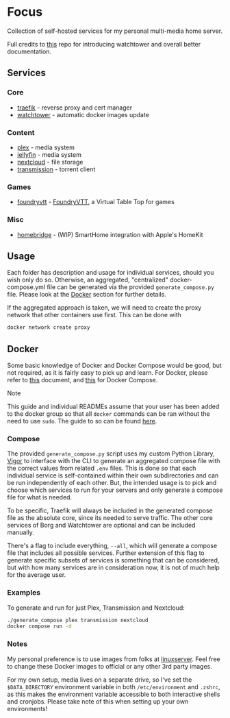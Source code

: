 # Focus

Collection of self-hosted services for my personal multi-media home server.

Full credits to [this](https://github.com/BaptisteBdn/docker-selfhosted-apps) repo for introducing watchtower and overall better documentation.

## Services
### Core
* [traefik](traefik/) - reverse proxy and cert manager
* [watchtower](watchtower/) - automatic docker images update

### Content
* [plex](plex/) - media system
* [jellyfin](jellyfin/) - media system
* [nextcloud](nextcloud/) - file storage
* [transmission](transmission/) - torrent client

### Games
* [foundryvtt](foundryvtt/) - [FoundryVTT](https://foundryvtt.com/), a Virtual Table Top for games

### Misc
* [homebridge](homebridge/) - (WIP) SmartHome integration with Apple's HomeKit

## Usage
Each folder has description and usage for individual services, should you wish only do so. Otherwise, an aggregated, "centralized" docker-compose.yml file can be generated via the provided `generate_compose.py` file. Please look at the [Docker](#Docker) section for further details.

If the aggregated approach is taken, we will need to create the proxy network that other containers use first. This can be done with
```bash
docker network create proxy
```

## Docker
Some basic knowledge of Docker and Docker Compose would be good, but not required, as it is fairly easy to pick up and learn. For Docker, please refer to [this](https://docs.docker.com/get-started/overview/) document, and [this](https://docs.docker.com/compose/gettingstarted/) for Docker Compose.

> [!NOTE]
> This guide and individual READMEs assume that your user has been added to the docker group so that all `docker` commands can be ran without the need to use `sudo`. The guide to so can be found [here](https://docs.docker.com/engine/install/linux-postinstall/).

### Compose
The provided `generate_compose.py` script uses my custom Python Library, [Vigor](https://www.github.com/ryanliu6/vigor) to interface with the CLI to generate an aggregated compose file with the correct values from related `.env` files. This is done so that each individual service is self-contained within their own subdirectories and can be run independently of each other. But, the intended usage is to pick and choose which services to run for your servers and only generate a compose file for what is needed.

To be specific, Traefik will always be included in the generated compose file as the absolute core, since its needed to serve traffic. The other core services of Borg and Watchtower are optional and can be included manually.

There's a flag to include everything, `--all`, which will generate a compose file that includes all possible services. Further extension of this flag to generate specific subsets of services is something that can be considered, but with how many services are in consideration now, it is not of much help for the average user.

### Examples
To generate and run for just Plex, Transmission and Nextcloud:
```bash
./generate_compose plex transmission nextcloud
docker compose run -d
```

### Notes
My personal preference is to use images from folks at [linuxserver](https://www.linuxserver.io/). Feel free to change these Docker images to official or any other 3rd party images.

For my own setup, media lives on a separate drive, so I've set the `$DATA_DIRECTORY` environment variable in both `/etc/environment` and `.zshrc`, as this makes the environment variable accessible to both interactive shells and cronjobs. Please take note of this when setting up your own environments!
